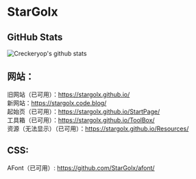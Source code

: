 # StarGolx
## GitHub Stats
![Creckeryop's github stats](https://github-readme-stats.vercel.app/api?username=stargolx&show_icons=true)
<br>
<!--
![Top Langs](https://github-readme-stats.vercel.app/api/top-langs/?username=stargolx&layout=compact)
**stargolx/stargolx** is a ✨ _special_ ✨ repository because its `README.md` (this file) appears on your GitHub profile.
Here are some ideas to get you started:
- 🔭 I’m currently working on ...
- 🌱 I’m currently learning ...
- 👯 I’m looking to collaborate on ...
- 🤔 I’m looking for help with ...
- 💬 Ask me about ...
- 📫 How to reach me: ...
- 😄 Pronouns: ...
- ⚡ Fun fact: ...
-->
## 网站：
旧网站（已可用）：https://stargolx.github.io/
<br>
新网站：https://stargolx.code.blog/
<br>
起始页（已可用）：https://stargolx.github.io/StartPage/
<br>
工具箱（已可用）：https://stargolx.github.io/ToolBox/
<br>
资源（无法显示）（已可用）：https://stargolx.github.io/Resources/
<br>
## CSS:
AFont（已可用）: https://github.com/StarGolx/afont/
